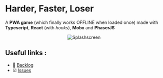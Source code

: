 # Harder, Faster, Loser

A **PWA game** (which finally works OFFLINE when loaded once) made with **Typescript**, **React** (with _hooks_), **Mobx** and **PhaserJS**

<p align="center">
  <img alt="Splashscreen" src="https://image.noelshack.com/fichiers/2019/06/4/1549565377-ezgif-5-40d9223a56c6.gif"/>
</p>

## Useful links :

- 📅 [Backlog](https://github.com/Liinkiing/harder-faster-looser/projects/1)
- ☑ [Issues](https://github.com/Liinkiing/harder-faster-looser/issues?q=is%3Aissue+is%3Aopen+sort%3Aupdated-desc)
